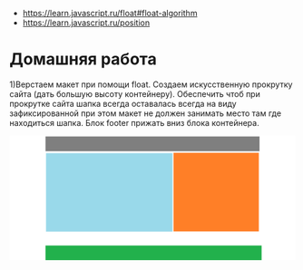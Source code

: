 ﻿* https://learn.javascript.ru/float#float-algorithm
* https://learn.javascript.ru/position

# Домашняя работа


1)Верстаем макет при помощи float. Создаем искусственную прокрутку сайта (дать большую высоту контейнеру). Обеспечить чтоб при прокрутке сайта шапка всегда оставалась всегда на виду
  зафиксированной при этом макет не должен занимать место там где находиться шапка. Блок footer прижать вниз блока контейнера.
 
![Alt Text](maket.png)


